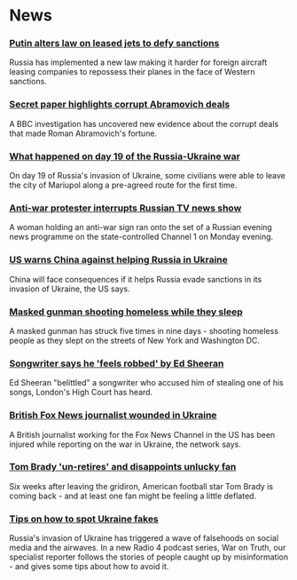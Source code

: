 # News
### [Putin alters law on leased jets to defy sanctions](https://www.bbc.com/news/business-60741161)
Russia has implemented a new law making it harder for foreign aircraft leasing companies to repossess their planes in the face of Western sanctions. 
### [Secret paper highlights corrupt Abramovich deals](https://www.bbc.com/news/world-europe-60736185)
A BBC investigation has uncovered new evidence about the corrupt deals that made Roman Abramovich's fortune.
### [What happened on day 19 of the Russia-Ukraine war](https://www.bbc.com/news/world-europe-60741338)
On day 19 of Russia's invasion of Ukraine, some civilians were able to leave the city of Mariupol along a pre-agreed route for the first time. 
### [Anti-war protester interrupts Russian TV news show](https://www.bbc.com/news/world-europe-60744605)
A woman holding an anti-war sign ran onto the set of a Russian evening news programme on the state-controlled Channel 1 on Monday evening. 
### [US warns China against helping Russia in Ukraine](https://www.bbc.com/news/world-asia-china-60732486)
China will face consequences if it helps Russia evade sanctions in its invasion of Ukraine, the US says.
### [Masked gunman shooting homeless while they sleep](https://www.bbc.com/news/world-us-canada-60739098)
A masked gunman has struck five times in nine days - shooting homeless people as they slept on the streets of New York and Washington DC.
### [Songwriter says he 'feels robbed' by Ed Sheeran](https://www.bbc.com/news/entertainment-arts-60737066)
Ed Sheeran "belittled" a songwriter who accused him of stealing one of his songs, London's High Court has heard.
### [British Fox News journalist wounded in Ukraine](https://www.bbc.com/news/world-us-canada-60741229)
A British journalist working for the Fox News Channel in the US has been injured while reporting on the war in Ukraine, the network says.
### [Tom Brady 'un-retires' and disappoints unlucky fan](https://www.bbc.com/news/world-us-canada-60741228)
Six weeks after leaving the gridiron, American football star Tom Brady is coming back - and at least one fan might be feeling a little deflated.
### [Tips on how to spot Ukraine fakes](https://www.bbc.com/news/blogs-trending-60654288)
Russia's invasion of Ukraine has triggered a wave of falsehoods on social media and the airwaves. In a new Radio 4 podcast series, War on Truth, our specialist reporter follows the stories of people caught up by misinformation - and gives some tips about how to avoid it. 
